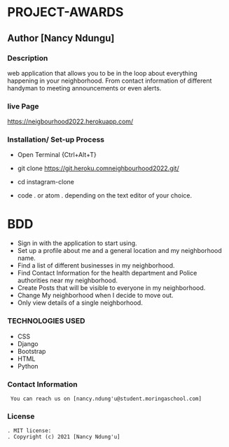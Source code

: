 # PROJECT-AWARDS
## Author [Nancy Ndungu]

### Description
 web application that allows you to be in the loop about everything happening in your neighborhood. From contact information of different handyman to meeting announcements or even alerts.
 ### live Page
https://neigbourhood2022.herokuapp.com/

### Installation/ Set-up Process
* Open Terminal {Ctrl+Alt+T}

* git clone https://git.heroku.comneighbourhood2022.git/

* cd instagram-clone
* code . or atom . depending on the text editor of your choice.


# BDD
* Sign in with the application to start using.
* Set up a profile about me and a general location and my neighborhood name.
* Find a list of different businesses in my neighborhood.
* Find Contact Information for the health department and Police authorities near my neighborhood.
* Create Posts that will be visible to everyone in my neighborhood.
* Change My neighborhood when I decide to move out.
* Only view details of a single neighborhood.

### TECHNOLOGIES USED
  * CSS
  * Django
  * Bootstrap
  * HTML
  * Python
### Contact Information
     You can reach us on [nancy.ndung'u@student.moringaschool.com] 

### License
    . MIT license:
    . Copyright (c) 2021 [Nancy Ndung'u]